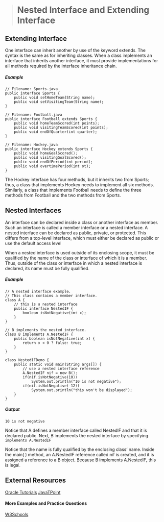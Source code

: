 ># Nested Interface and Extending Interface

## Extending Interface

One interface can inherit another by use of the keyword extends. The syntax is the same as
for inheriting classes. When a class implements an interface that inherits another interface,
it must provide implementations for all methods required by the interface inheritance
chain.

##### Example

    // Filename: Sports.java
    public interface Sports {
        public void setHomeTeam(String name);
        public void setVisitingTeam(String name);
    }

    // Filename: Football.java
    public interface Football extends Sports {
        public void homeTeamScored(int points);
        public void visitingTeamScored(int points);
        public void endOfQuarter(int quarter);
    }

    // Filename: Hockey.java
    public interface Hockey extends Sports {
        public void homeGoalScored();
        public void visitingGoalScored();
        public void endOfPeriod(int period);
        public void overtimePeriod(int ot);
    }

The Hockey interface has four methods, but it inherits two from Sports; thus, a class that implements Hockey needs to implement all six methods. Similarly, a class that implements Football needs to define the three methods from Football and the two methods from Sports.


## Nested Interfaces

An interface can be declared inside a class or another interface as member. Such an interface is called a member interface or a nested interface. A nested interface can be declared as public, private, or protected. This differs from a top-level interface, which must either be declared as public or use the default access level

When a nested interface is used outside of its enclosing scope, it must be qualified by the name of the class or interface of which it is a member. Thus, outside of the class or interface in which a nested interface is declared, its name must be fully qualified.

##### Example

    // A nested interface example.
    // This class contains a member interface.
    class A {
        // this is a nested interface
        public interface NestedIF {
            boolean isNotNegative(int x);
        }
    }

    // B implements the nested interface.
    class B implements A.NestedIF {
        public boolean isNotNegative(int x) {
            return x < 0 ? false: true;
        }
    }
    
    class NestedIFDemo {
        public static void main(String args[]) {
            // use a nested interface reference
            A.NestedIF nif = new B();
            if(nif.isNotNegative(10))
                System.out.println("10 is not negative");
            if(nif.isNotNegative(-12))
                System.out.println("this won't be displayed");
        }
    }


##### Output

    10 is not negative

Notice that A defines a member interface called NestedIF and that it is declared public. Next, B implements the nested interface by specifying `implements A.NestedIF`

Notice that the name is fully qualified by the enclosing class’ name. Inside the main( ) method, an A.NestedIF reference called nif is created, and it is assigned a reference to a B object. Because B implements A.NestedIF, this is legal.


## External Resources

[Oracle Tutorials](https://docs.oracle.com/javase/tutorial/java/IandI/createinterface.html)
[JavaTPoint](https://www.javatpoint.com/interface-in-java)

#### More Examples and Practice Questions

[W3Schools](https://www.w3schools.com/java/java_interface.asp)